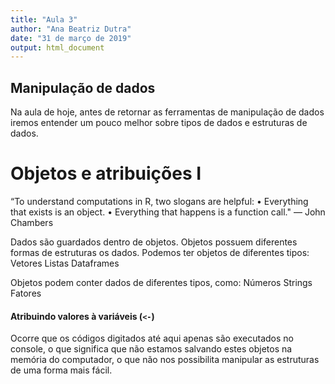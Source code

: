 ```yaml
---
title: "Aula 3"
author: "Ana Beatriz Dutra"
date: "31 de março de 2019"
output: html_document
---
```




## Manipulação de dados

Na aula de hoje, antes de retornar as ferramentas de manipulação de dados iremos entender um pouco melhor sobre tipos de dados e estruturas de dados.

# Objetos e atribuições I

“To understand computations in R, two slogans are helpful:
• Everything that exists is an object.
• Everything that happens is a function call."
— John Chambers

Dados são guardados dentro de objetos.
Objetos possuem diferentes formas de estruturas os dados. Podemos ter objetos de diferentes tipos:
Vetores
Listas 
Dataframes

Objetos podem conter  dados de diferentes tipos, como:
Números
Strings
Fatores

#### Atribuindo valores à variáveis (`<-`)

Ocorre que os códigos digitados até aqui apenas são executados no console, o que significa que não estamos salvando estes objetos na memória do computador, o que não nos possibilita manipular as estruturas de uma forma mais fácil. 

































































